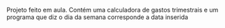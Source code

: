 Projeto feito em aula.
Contém uma calculadora de gastos trimestrais e um programa que diz o dia da semana corresponde a data inserida
